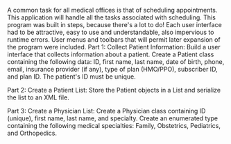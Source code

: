 A common task for all medical offices is that of scheduling appointments. This application will handle all the tasks associated with scheduling. This program was built in steps, because there's a lot to do! Each user interface had to be attractive, easy to use and understandable, also impervious to runtime errors. User menus and toolbars that will permit later expansion of the program were included. 
Part 1: Collect Patient Information: Build a user interface that collects information about a patient. Create a Patient class containing the following data: ID, first name, last name, date of birth, phone, email, insurance provider (if any), type of plan (HMO/PPO), subscriber ID, and plan ID. The patient's ID must be unique.

Part 2: Create a Patient List: Store the Patient objects in a List and serialize the list to an XML file.

Part 3: Create a Physician List: Create a Physician class containing ID (unique), first name, last name, and specialty. Create an enumerated type containing the following medical specialties: Family, Obstetrics, Pediatrics, and Orthopedics.
